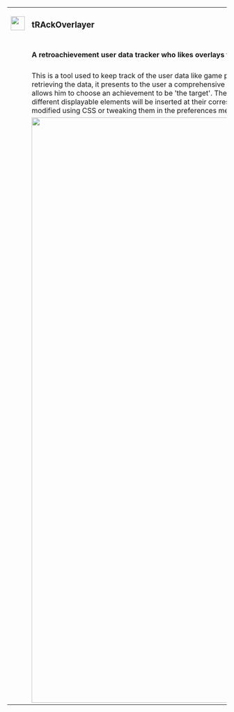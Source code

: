 <table style="border: none">
    <tr>
        <td width="64">
            <img style="display:inline-block" src="https://github.com/pinakure/yt-obs/blob/main/doc/icon.png?raw=true" width="32" height="32"/>
        </td>
        <td><h3>tRAckOverlayer</h3></td>
    <tr>
    </tr>
    <tr>
        <td width="64"></td>
        <td><h4>A retroachievement user data tracker who likes overlays too much</h4></td>
    </tr>
    <tr>
        <td width="64"></td>
        <td>
        This is a tool used to keep track of the user data like game progress, current game, global score, number of cheevos unlocked, etc.
After retrieving the data, it presents to the user a comprehensive list of cheevos corresponding to the game the user is actually playing
and allows him to choose an achievement to be 'the target'.
The tool will generate a custom overlay HTML file onto which each one of the different displayable elements will be inserted at their corresponding position,
with customizable parameters and styles which can be modified using CSS or tweaking them in the preferences menu.
        </td>
    </tr>
        <td width="64"></td>
        <td>
            <img style="display:inline-block" src="https://github.com/pinakure/yt-obs/blob/main/doc/interface.png?raw=true" width="1044" height="1343"/>
        </td>
    </tr>
<table>
